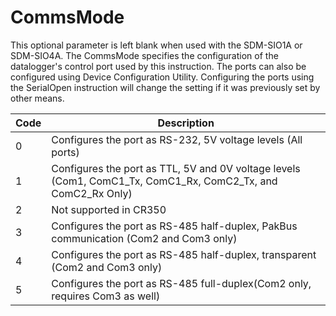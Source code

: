 # CommsMode

This optional parameter is left blank when used with the SDM-SIO1A or SDM-SIO4A. The CommsMode specifies the configuration of the datalogger's control port used by this instruction. The ports can also be configured using Device Configuration Utility. Configuring the ports using the SerialOpen instruction will change the setting if it was previously set by other means.

| Code | Description                                                                                                  |
| ---- | ------------------------------------------------------------------------------------------------------------ |
| 0    | Configures the port as RS-232, 5V voltage levels (All ports)                                                 |
| 1    | Configures the port as TTL, 5V and 0V voltage levels (Com1, ComC1_Tx, ComC1_Rx, ComC2_Tx, and ComC2_Rx Only) |
| 2    | Not supported in CR350                                                                                       |
| 3    | Configures the port as RS-485 half-duplex, PakBus communication (Com2 and Com3 only)                         |
| 4    | Configures the port as RS-485 half-duplex, transparent (Com2 and Com3 only)                                  |
| 5    | Configures the port as RS-485 full-duplex(Com2 only, requires Com3 as well)                                  |
